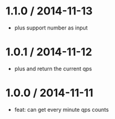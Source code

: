 
1.1.0 / 2014-11-13
==================

 * plus support number as input

1.0.1 / 2014-11-12
==================

 * plus and return the current qps

1.0.0 / 2014-11-11
==================

 * feat: can get every minute qps counts
